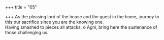 +++
title = "05"

+++
As the pleasing lord of the house and the guest in the home, journey to  this our sacrifice since you are the knowing one.  
Having smashed to pieces all attacks, o Agni, bring here the sustenance  of those challenging us.  